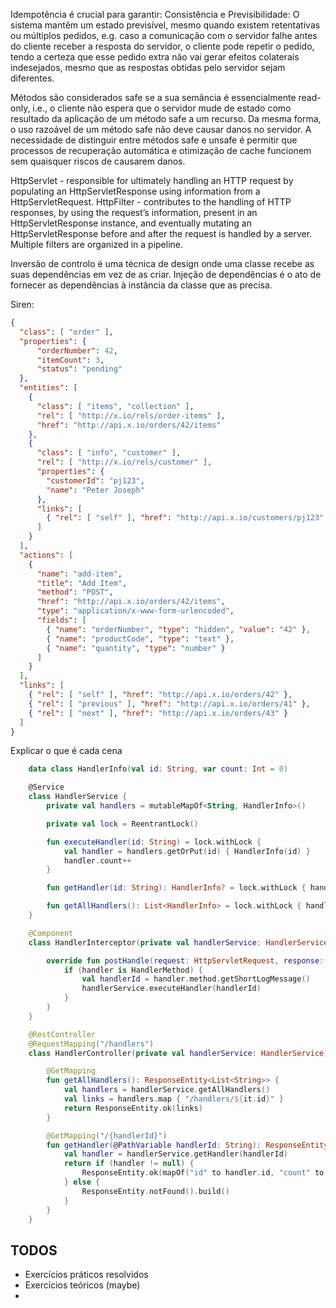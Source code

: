 Idempotência é crucial para garantir: Consistência e Previsibilidade: O sistema mantêm um estado previsível, mesmo quando existem retentativas ou múltiplos pedidos, e.g. caso a comunicação com o servidor falhe antes do cliente receber a resposta do servidor, o cliente pode repetir o pedido, tendo a certeza que esse pedido extra não vai gerar efeitos colaterais indesejados, mesmo que as respostas obtidas pelo servidor sejam diferentes.

Métodos são considerados safe se a sua semãncia é essencialmente read-only, i.e., o cliente não espera que o servidor mude de estado como resultado da aplicação de um método safe a um recurso. Da mesma forma, o uso razoável de um método safe não deve causar danos no servidor.
A necessidade de distinguir entre métodos safe e unsafe é permitir que processos de recuperação automática e otimização de cache funcionem sem quaisquer riscos de causarem danos.

HttpServlet - responsible for ultimately handling an HTTP request by populating an HttpServletResponse using information from a HttpServletRequest.
HttpFilter - contributes to the handling of HTTP responses, by using the request’s information, present in an HttpServletResponse instance, and eventually mutating an HttpServletResponse before and after the request is handled by a server. Multiple filters are organized in a pipeline.

Inversão de controlo é uma técnica de design onde uma classe recebe as suas dependências em vez de as criar.
Injeção de dependências é o ato de fornecer as dependências à instância da classe que as precisa.

Siren:

```json
{
  "class": [ "order" ],
  "properties": { 
      "orderNumber": 42, 
      "itemCount": 3,
      "status": "pending"
  },
  "entities": [
    { 
      "class": [ "items", "collection" ], 
      "rel": [ "http://x.io/rels/order-items" ], 
      "href": "http://api.x.io/orders/42/items"
    },
    {
      "class": [ "info", "customer" ],
      "rel": [ "http://x.io/rels/customer" ], 
      "properties": { 
        "customerId": "pj123",
        "name": "Peter Joseph"
      },
      "links": [
        { "rel": [ "self" ], "href": "http://api.x.io/customers/pj123" }
      ]
    }
  ],
  "actions": [
    {
      "name": "add-item",
      "title": "Add Item",
      "method": "POST",
      "href": "http://api.x.io/orders/42/items",
      "type": "application/x-www-form-urlencoded",
      "fields": [
        { "name": "orderNumber", "type": "hidden", "value": "42" },
        { "name": "productCode", "type": "text" },
        { "name": "quantity", "type": "number" }
      ]
    }
  ],
  "links": [
    { "rel": [ "self" ], "href": "http://api.x.io/orders/42" },
    { "rel": [ "previous" ], "href": "http://api.x.io/orders/41" },
    { "rel": [ "next" ], "href": "http://api.x.io/orders/43" }
  ]
}
```
Explicar o que é cada cena

```kotlin
    data class HandlerInfo(val id: String, var count: Int = 0)

    @Service
    class HandlerService {
        private val handlers = mutableMapOf<String, HandlerInfo>() 

        private val lock = ReentrantLock()

        fun executeHandler(id: String) = lock.withLock {
            val handler = handlers.getOrPut(id) { HandlerInfo(id) }
            handler.count++
        }

        fun getHandler(id: String): HandlerInfo? = lock.withLock { handlers[id] }

        fun getAllHandlers(): List<HandlerInfo> = lock.withLock { handlers.values.toList() }
    }

    @Component
    class HandlerInterceptor(private val handlerService: HandlerService) : HandlerInterceptor {

        override fun postHandle(request: HttpServletRequest, response: HttpServletResponse, handler: Any, modelAndView: ModelAndView?) {
            if (handler is HandlerMethod) {
                val handlerId = handler.method.getShortLogMessage()
                handlerService.executeHandler(handlerId)
            }
        }
    }

    @RestController
    @RequestMapping("/handlers")
    class HandlerController(private val handlerService: HandlerService) {

        @GetMapping
        fun getAllHandlers(): ResponseEntity<List<String>> {
            val handlers = handlerService.getAllHandlers()
            val links = handlers.map { "/handlers/${it.id}" }
            return ResponseEntity.ok(links)
        }

        @GetMapping("/{handlerId}")
        fun getHandler(@PathVariable handlerId: String): ResponseEntity<Any> {
            val handler = handlerService.getHandler(handlerId)
            return if (handler != null) {
                ResponseEntity.ok(mapOf("id" to handler.id, "count" to handler.count))
            } else {
                ResponseEntity.notFound().build()
            }
        }
    }
```

## TODOS

- Exercícios práticos resolvidos
- Exercícios teóricos (maybe)
- 